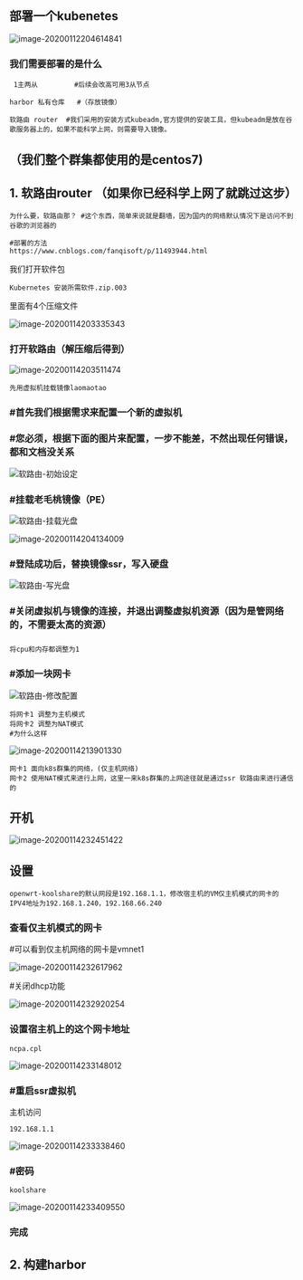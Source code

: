## 部署一个kubenetes



![image-20200112204614841](image/image-20200112204614841.png)

### 我们需要部署的是什么

```mysql
 1主两从         #后续会改高可用3从节点

harbor 私有仓库   #（存放镜像）

软路由 router  #我们采用的安装方式kubeadm,官方提供的安装工具，但kubeadm是放在谷歌服务器上的，如果不能科学上网，则需要导入镜像。
```

## （我们整个群集都使用的是centos7)



## 1. 软路由router  （如果你已经科学上网了就跳过这步）

```mysql
为什么要，软路由那？ #这个东西，简单来说就是翻墙，因为国内的网络默认情况下是访问不到谷歌的浏览器的

#部署的方法
https://www.cnblogs.com/fanqisoft/p/11493944.html
```

我们打开软件包

```
Kubernetes 安装所需软件.zip.003
```

里面有4个压缩文件

![image-20200114203335343](image/image-20200114203335343.png)

### 打开软路由（解压缩后得到）

![image-20200114203511474](image/image-20200114203511474.png)

```
先用虚拟机挂载镜像laomaotao
```

### #首先我们根据需求来配置一个新的虚拟机

### #您必须，根据下面的图片来配置，一步不能差，不然出现任何错误，都和文档没关系

![软路由-初始设定](image/%E8%BD%AF%E8%B7%AF%E7%94%B1-%E5%88%9D%E5%A7%8B%E8%AE%BE%E5%AE%9A.gif)





### #挂载老毛桃镜像（PE）

![软路由-挂载光盘](image/%E8%BD%AF%E8%B7%AF%E7%94%B1-%E6%8C%82%E8%BD%BD%E5%85%89%E7%9B%98.gif)

![image-20200114204134009](image/image-20200114204134009.png)



### #登陆成功后，替换镜像ssr，写入硬盘

![软路由-写光盘](image/%E8%BD%AF%E8%B7%AF%E7%94%B1-%E5%86%99%E5%85%89%E7%9B%98.gif)



### #关闭虚拟机与镜像的连接，并退出调整虚拟机资源（因为是管网络的，不需要太高的资源）

### 

```
将cpu和内存都调整为1
```

### #添加一块网卡

![软路由-修改配置](image/%E8%BD%AF%E8%B7%AF%E7%94%B1-%E4%BF%AE%E6%94%B9%E9%85%8D%E7%BD%AE.gif)





```mysql
将网卡1 调整为主机模式
将网卡2 调整为NAT模式
#为什么这样
```



![image-20200114213901330](image/image-20200114213901330.png)

```mysql
网卡1 面向k8s群集的网络，(仅主机网络)
网卡2 使用NAT模式来进行上网，这里一来k8s群集的上网途径就是通过ssr 软路由来进行通信的
```

## 开机

![image-20200114232451422](image/image-20200114232451422.png)









## 设置

```
openwrt-koolshare的默认网段是192.168.1.1，修改宿主机的VM仅主机模式的网卡的IPV4地址为192.168.1.240，192.168.66.240
```

### 查看仅主机模式的网卡

#可以看到仅主机网络的网卡是vmnet1

![image-20200114232617962](image/image-20200114232617962.png)

#关闭dhcp功能

![image-20200114232920254](image/image-20200114232920254.png)

### 设置宿主机上的这个网卡地址

```
ncpa.cpl
```

![image-20200114233148012](image/image-20200114233148012.png)



### #重启ssr虚拟机

主机访问

```
192.168.1.1
```

![image-20200114233338460](image/image-20200114233338460.png)

### #密码

```
koolshare
```

![image-20200114233409550](image/image-20200114233409550.png)



### 完成



## 2. 构建harbor  





